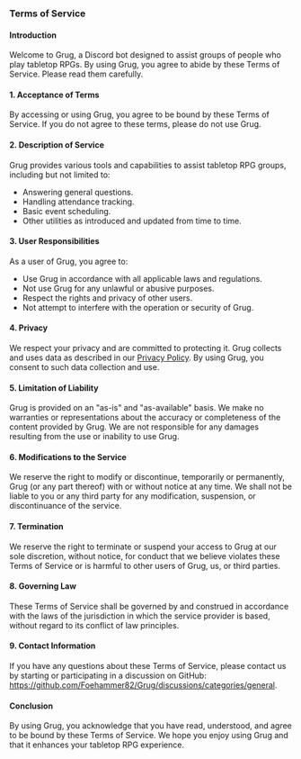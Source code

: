 ### Terms of Service

#### Introduction

Welcome to Grug, a Discord bot designed to assist groups of people who play tabletop RPGs. By using Grug, you agree to
abide by these Terms of Service. Please read them carefully.

#### 1. Acceptance of Terms

By accessing or using Grug, you agree to be bound by these Terms of Service. If you do not agree to these terms, please
do not use Grug.

#### 2. Description of Service

Grug provides various tools and capabilities to assist tabletop RPG groups, including but not limited to:

- Answering general questions.
- Handling attendance tracking.
- Basic event scheduling.
- Other utilities as introduced and updated from time to time.

#### 3. User Responsibilities

As a user of Grug, you agree to:

- Use Grug in accordance with all applicable laws and regulations.
- Not use Grug for any unlawful or abusive purposes.
- Respect the rights and privacy of other users.
- Not attempt to interfere with the operation or security of Grug.

#### 4. Privacy

We respect your privacy and are committed to protecting it. Grug collects and uses data as described in our
[Privacy Policy](privacy_policy.md). By using Grug, you consent to such data collection and use.

#### 5. Limitation of Liability

Grug is provided on an "as-is" and "as-available" basis. We make no warranties or representations about the accuracy or
completeness of the content provided by Grug. We are not responsible for any damages resulting from the use or inability
to use Grug.

#### 6. Modifications to the Service

We reserve the right to modify or discontinue, temporarily or permanently, Grug (or any part thereof) with or without
notice at any time. We shall not be liable to you or any third party for any modification, suspension, or discontinuance
of the service.

#### 7. Termination

We reserve the right to terminate or suspend your access to Grug at our sole discretion, without notice, for conduct
that we believe violates these Terms of Service or is harmful to other users of Grug, us, or third parties.

#### 8. Governing Law

These Terms of Service shall be governed by and construed in accordance with the laws of the jurisdiction in which the
service provider is based, without regard to its conflict of law principles.

#### 9. Contact Information

If you have any questions about these Terms of Service, please contact us by starting or participating in a discussion
on GitHub: https://github.com/Foehammer82/Grug/discussions/categories/general.

#### Conclusion

By using Grug, you acknowledge that you have read, understood, and agree to be bound by these Terms of Service. We hope
you enjoy using Grug and that it enhances your tabletop RPG experience.

